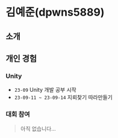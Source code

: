 # 김예준(dpwns5889)

## 소개

## 개인 경험
### Unity
- `23-09` Unity 개발 공부 시작
- `23-09-11 ~ 23-09-14` 지뢰찾기 따라만들기
### 대회 참여
> 아직 없습니다...
